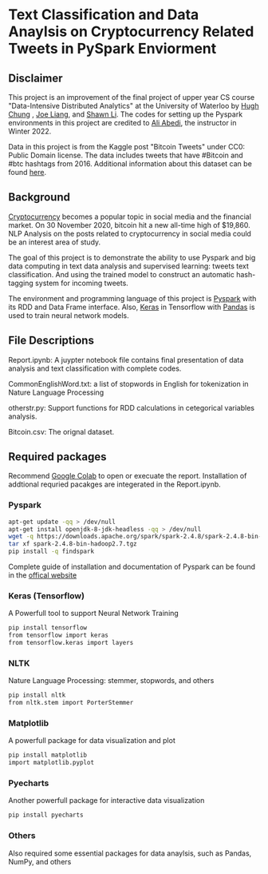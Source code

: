 # Text Classification and Data Anaylsis on Cryptocurrency Related Tweets in PySpark Enviorment
## Disclaimer
This project is an improvement of the final project of upper year CS course "Data-Intensive Distributed Analytics" at the University of Waterloo by [Hugh Chung](https://github.com/hughyyyy) , [Joe Liang](https://github.com/JOeOJ520), and [Shawn Li](https://github.com/Shawn-Personal). The codes for setting up the Pyspark environments in this project are credited to [Ali Abedi](https://cs.uwaterloo.ca/~a2abedi/), the instructor in Winter 2022.

Data in this project is from the Kaggle post "Bitcoin Tweets" under CC0: Public Domain license. The data includes tweets that have #Bitcoin and #btc hashtags from 2016. Additional information about this dataset can be found [here](https://www.kaggle.com/datasets/kaushiksuresh147/bitcoin-tweets).

## Background
[Cryptocurrency](https://en.wikipedia.org/wiki/Cryptocurrency) becomes a popular topic in social media and the financial market. On 30 November 2020, bitcoin hit a new all-time high of $19,860. NLP Analysis on the posts related to cryptocurrency in social media could be an interest area of study.  

The goal of this project is to demonstrate the ability to use Pyspark and big data computing in text data analysis and supervised learning: tweets text classification. And using the trained model to construct an automatic hash-tagging system for incoming tweets.

The environment and programming language of this project is [Pyspark](https://spark.apache.org/docs/latest/api/python/#:~:text=PySpark%20is%20an%20interface%20for,data%20in%20a%20distributed%20environment) with its RDD and Data Frame interface. Also, [Keras](https://keras.io/) in Tensorflow with [Pandas](https://pandas.pydata.org/) is used to train neural network models.
  
## File Descriptions
Report.ipynb: A juypter notebook file contains final presentation of data analysis and text classification with complete codes.

CommonEnglishWord.txt: a list of stopwords in English for tokenization in Nature Language Processing

otherstr.py: Support functions for RDD calculations in cetegorical variables analysis.

Bitcoin.csv: The orignal dataset.


## Required packages
Recommend [Google Colab](https://colab.research.google.com/) to open or execuate the report. Installation of addtional requried pacakges are integerated in the Report.ipynb. 
### Pyspark
```bash
apt-get update -qq > /dev/null
apt-get install openjdk-8-jdk-headless -qq > /dev/null
wget -q https://downloads.apache.org/spark/spark-2.4.8/spark-2.4.8-bin-hadoop2.7.tgz
tar xf spark-2.4.8-bin-hadoop2.7.tgz
pip install -q findspark
```
Complete guide of installation and documentation of Pyspark can be found in the [offical website](https://spark.apache.org/docs/latest/api/python/#:~:text=PySpark%20is%20an%20interface%20for,data%20in%20a%20distributed%20environment)
### Keras (Tensorflow)
A Powerfull tool to support Neural Network Training
```bash
pip install tensorflow
from tensorflow import keras
from tensorflow.keras import layers
```
### NLTK
Nature Language Processing: stemmer, stopwords, and others
```bash
pip install nltk
from nltk.stem import PorterStemmer
```
### Matplotlib
A powerfull package for data visualization and plot
```bash
pip install matplotlib
import matplotlib.pyplot
```
### Pyecharts
Another powerfull package for interactive data visualization
```bash
pip install pyecharts
```
### Others
Also required some essential packages for data anaylsis, such as Pandas, NumPy, and others

